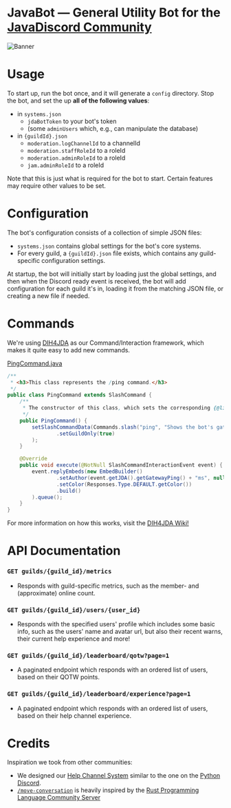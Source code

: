 # JavaBot — General Utility Bot for the [JavaDiscord Community](https://join.javadiscord.net/)

![Banner](https://user-images.githubusercontent.com/48297101/174893242-c8fc553a-e36b-4c5f-91d3-9c3bc659a7c9.png)

# Usage 

To start up, run the bot once, and it will generate a `config` directory. Stop the bot, and set the up **all of the following values**:
- in `systems.json`
  - `jdaBotToken` to your bot's token
  - (some `adminUsers` which, e.g., can manipulate the database)
- in `{guildId}.json`
  - `moderation.logChannelId` to a channelId
  - `moderation.staffRoleId` to a roleId
  - `moderation.adminRoleId` to a roleId
  - `jam.adminRoleId` to a roleId

Note that this is just what is required for the bot to start. Certain features may require other values to be set.

# Configuration

The bot's configuration consists of a collection of simple JSON files:
- `systems.json` contains global settings for the bot's core systems.
- For every guild, a `{guildId}.json` file exists, which contains any guild-specific configuration settings.

At startup, the bot will initially start by loading just the global settings, and then when the Discord ready event is received, the bot will add configuration for each guild it's in, loading it from the matching JSON file, or creating a new file if needed.

# Commands

We're using [DIH4JDA](https://github.com/DynxstyGIT/DIH4JDA) as our Command/Interaction framework, which makes it quite easy to add new commands.

[PingCommand.java](https://github.com/Java-Discord/JavaBot/blob/main/src/main/java/net/javadiscord/javabot/systems/commands/PingCommand.java)
```java
/**
 * <h3>This class represents the /ping command.</h3>
 */
public class PingCommand extends SlashCommand {
	/**
	 * The constructor of this class, which sets the corresponding {@link net.dv8tion.jda.api.interactions.commands.build.SlashCommandData}.
	 */
	public PingCommand() {
		setSlashCommandData(Commands.slash("ping", "Shows the bot's gateway ping.")
				.setGuildOnly(true)
		);
	}

	@Override
	public void execute(@NotNull SlashCommandInteractionEvent event) {
		event.replyEmbeds(new EmbedBuilder()
				.setAuthor(event.getJDA().getGatewayPing() + "ms", null, event.getJDA().getSelfUser().getAvatarUrl())
				.setColor(Responses.Type.DEFAULT.getColor())
				.build()
		).queue();
	}
}
```

For more information on how this works, visit the [DIH4JDA Wiki!](https://github.com/DynxstyGIT/DIH4JDA/wiki)

# API Documentation

### `GET guilds/{guild_id}/metrics` 
- Responds with guild-specific metrics, such as the member- and (approximate) online count.

### `GET guilds/{guild_id}/users/{user_id}`
- Responds with the specified users' profile which includes some basic info, such as the users' name and avatar url, but also their recent warns, their current help experience and more!

### `GET guilds/{guild_id}/leaderboard/qotw?page=1`
- A paginated endpoint which responds with an ordered list of users, based on their QOTW points.

### `GET guilds/{guild_id}/leaderboard/experience?page=1`
- A paginated endpoint which responds with an ordered list of users, based on their help channel experience.

# Credits

Inspiration we took from other communities:

- We designed our [Help Channel System](https://github.com/Java-Discord/JavaBot/tree/main/src/main/java/net/javadiscord/javabot/systems/help) similar to the one on the [Python Discord](https://discord.gg/python).
- [`/move-conversation`](https://github.com/Java-Discord/JavaBot/blob/main/src/main/java/net/javadiscord/javabot/systems/user_commands/MoveConversationCommand.java) is heavily inspired by the [Rust Programming Language Community Server](https://discord.gg/rust-lang-community)

